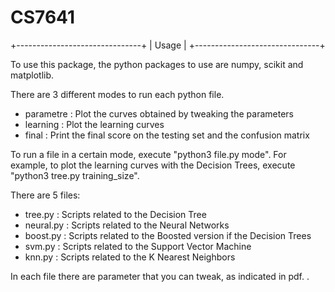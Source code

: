 # CS7641

+-------------------------------+
|             Usage             |
+-------------------------------+

To use this package, the python packages to use are numpy, scikit and matplotlib.

There are 3 different modes to run each python file.

* parametre : Plot the curves obtained by tweaking the parameters
* learning : Plot the learning curves
* final : Print the final score on the testing set and the confusion matrix

To run a file in a certain mode, execute "python3 file.py mode". For example, to plot the learning curves with the Decision Trees, execute "python3 tree.py training_size".

There are 5 files:

* tree.py : Scripts related to the Decision Tree
* neural.py : Scripts related to the Neural Networks
* boost.py : Scripts related to the Boosted version if the Decision Trees
* svm.py : Scripts related to the Support Vector Machine
* knn.py : Scripts related to the K Nearest Neighbors

In each file there are parameter that you can tweak, as indicated in pdf. .
